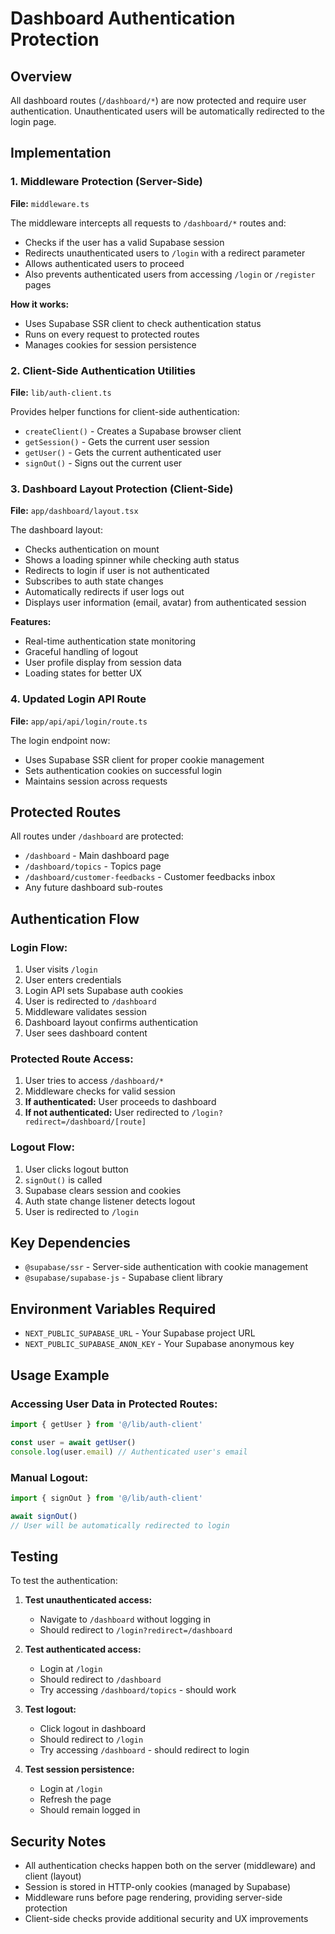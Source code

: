# Dashboard Authentication Protection

## Overview
All dashboard routes (`/dashboard/*`) are now protected and require user authentication. Unauthenticated users will be automatically redirected to the login page.

## Implementation

### 1. Middleware Protection (Server-Side)
**File:** `middleware.ts`

The middleware intercepts all requests to `/dashboard/*` routes and:
- Checks if the user has a valid Supabase session
- Redirects unauthenticated users to `/login` with a redirect parameter
- Allows authenticated users to proceed
- Also prevents authenticated users from accessing `/login` or `/register` pages

**How it works:**
- Uses Supabase SSR client to check authentication status
- Runs on every request to protected routes
- Manages cookies for session persistence

### 2. Client-Side Authentication Utilities
**File:** `lib/auth-client.ts`

Provides helper functions for client-side authentication:
- `createClient()` - Creates a Supabase browser client
- `getSession()` - Gets the current user session
- `getUser()` - Gets the current authenticated user
- `signOut()` - Signs out the current user

### 3. Dashboard Layout Protection (Client-Side)
**File:** `app/dashboard/layout.tsx`

The dashboard layout:
- Checks authentication on mount
- Shows a loading spinner while checking auth status
- Redirects to login if user is not authenticated
- Subscribes to auth state changes
- Automatically redirects if user logs out
- Displays user information (email, avatar) from authenticated session

**Features:**
- Real-time authentication state monitoring
- Graceful handling of logout
- User profile display from session data
- Loading states for better UX

### 4. Updated Login API Route
**File:** `app/api/api/login/route.ts`

The login endpoint now:
- Uses Supabase SSR client for proper cookie management
- Sets authentication cookies on successful login
- Maintains session across requests

## Protected Routes
All routes under `/dashboard` are protected:
- `/dashboard` - Main dashboard page
- `/dashboard/topics` - Topics page
- `/dashboard/customer-feedbacks` - Customer feedbacks inbox
- Any future dashboard sub-routes

## Authentication Flow

### Login Flow:
1. User visits `/login`
2. User enters credentials
3. Login API sets Supabase auth cookies
4. User is redirected to `/dashboard`
5. Middleware validates session
6. Dashboard layout confirms authentication
7. User sees dashboard content

### Protected Route Access:
1. User tries to access `/dashboard/*`
2. Middleware checks for valid session
3. **If authenticated:** User proceeds to dashboard
4. **If not authenticated:** User redirected to `/login?redirect=/dashboard/[route]`

### Logout Flow:
1. User clicks logout button
2. `signOut()` is called
3. Supabase clears session and cookies
4. Auth state change listener detects logout
5. User is redirected to `/login`

## Key Dependencies
- `@supabase/ssr` - Server-side authentication with cookie management
- `@supabase/supabase-js` - Supabase client library

## Environment Variables Required
- `NEXT_PUBLIC_SUPABASE_URL` - Your Supabase project URL
- `NEXT_PUBLIC_SUPABASE_ANON_KEY` - Your Supabase anonymous key

## Usage Example

### Accessing User Data in Protected Routes:
```typescript
import { getUser } from '@/lib/auth-client'

const user = await getUser()
console.log(user.email) // Authenticated user's email
```

### Manual Logout:
```typescript
import { signOut } from '@/lib/auth-client'

await signOut()
// User will be automatically redirected to login
```

## Testing
To test the authentication:

1. **Test unauthenticated access:**
   - Navigate to `/dashboard` without logging in
   - Should redirect to `/login?redirect=/dashboard`

2. **Test authenticated access:**
   - Login at `/login`
   - Should redirect to `/dashboard`
   - Try accessing `/dashboard/topics` - should work

3. **Test logout:**
   - Click logout in dashboard
   - Should redirect to `/login`
   - Try accessing `/dashboard` - should redirect to login

4. **Test session persistence:**
   - Login at `/login`
   - Refresh the page
   - Should remain logged in

## Security Notes
- All authentication checks happen both on the server (middleware) and client (layout)
- Session is stored in HTTP-only cookies (managed by Supabase)
- Middleware runs before page rendering, providing server-side protection
- Client-side checks provide additional security and UX improvements

